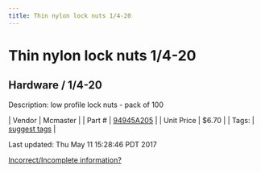 ```yaml
---
title: Thin nylon lock nuts 1/4-20
---
```


# Thin nylon lock nuts 1/4-20
## Hardware / 1/4-20
Description: 	low profile lock nuts - pack of 100 

| Vendor | Mcmaster | 
| Part # | [94945A205](https://www.mcmaster.com/#94945A205) | 
| Unit Price | $6.70 | 
| Tags: | [suggest tags](https://docs.google.com/forms/d/e/1FAIpQLSeWyY8v3RgOty-MyWmh9U0iivNYN_molChYyS-0U-o-kOAv_g/viewform) | 

Last updated: Thu May 11 15:28:46 PDT 2017

 [Incorrect/Incomplete information?](https://docs.google.com/forms/d/e/1FAIpQLSeWyY8v3RgOty-MyWmh9U0iivNYN_molChYyS-0U-o-kOAv_g/viewform)
